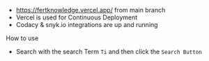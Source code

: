 - https://fertknowledge.vercel.app/ from main branch
- Vercel is used for Continuous Deployment
- Codacy & snyk.io integrations are up and running


How to use

- Search with the search Term `Ti` and then click the `Search Button`